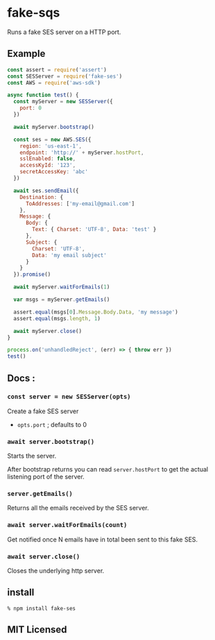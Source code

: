 # fake-sqs

Runs a fake SES server on a HTTP port.

## Example

```js
const assert = require('assert')
const SESServer = require('fake-ses')
const AWS = require('aws-sdk')

async function test() {
  const myServer = new SESServer({
    port: 0
  })

  await myServer.bootstrap()

  const ses = new AWS.SES({
    region: 'us-east-1',
    endpoint: 'http://' + myServer.hostPort,
    sslEnabled: false,
    accessKyId: '123',
    secretAccessKey: 'abc'
  })

  await ses.sendEmail({
    Destination: {
      ToAddresses: ['my-email@gmail.com']
    },
    Message: {
      Body: {
        Text: { Charset: 'UTF-8', Data: 'test' }
      },
      Subject: {
        Charset: 'UTF-8',
        Data: 'my email subject'
      }
    }
  }).promise()

  await myServer.waitForEmails(1)

  var msgs = myServer.getEmails()

  assert.equal(msgs[0].Message.Body.Data, 'my message')
  assert.equal(msgs.length, 1)

  await myServer.close()
}

process.on('unhandledReject', (err) => { throw err })
test()
```

## Docs :

### `const server = new SESServer(opts)`

Create a fake SES server

- `opts.port` ; defaults to 0

### `await server.bootstrap()`

Starts the server.

After bootstrap returns you can read `server.hostPort` to get
the actual listening port of the server.

### `server.getEmails()`

Returns all the emails received by the SES server.

### `await server.waitForEmails(count)`

Get notified once N emails have in total been sent to this fake SES.

### `await server.close()`

Closes the underlying http server.

## install

```
% npm install fake-ses
```

## MIT Licensed


